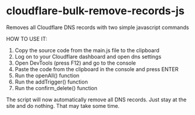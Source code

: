 # cloudflare-bulk-remove-records-js
Removes all Cloudflare DNS records with two simple javascript commands

HOW TO USE IT:
1. Copy the source code from the main.js file to the clipboard
2. Log on to your Cloudflare dashboard and open dns settings
3. Open DevTools (press F12) and go to the console
4. Paste the code from the clipboard in the console and press ENTER
5. Run the openAll() function 
6. Run the addTrigger() function
7. Run the confirm_delete() function

The script will now automatically remove all DNS records. Just stay at the site and
do nothing. That may take some time.
